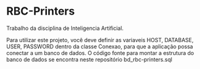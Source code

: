 # RBC-Printers
Trabalho da disciplina de Inteligencia Artificial.

Para utilizar este projeto, você deve definir as variaveis HOST, DATABASE, USER, PASSWORD dentro da classe Conexao, para que a aplicação possa conectar a um banco de dados.
O código fonte para montar a estrutura do banco de dados se encontra neste repositório bd_rbc-printers.sql
